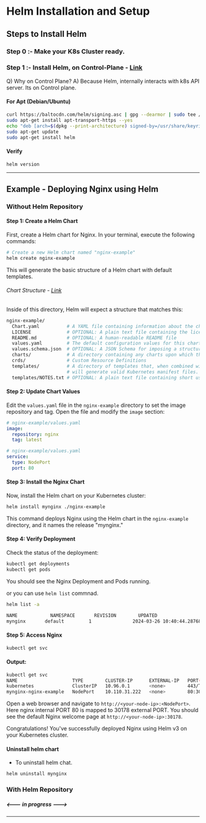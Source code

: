 # Helm Installation and Setup

## Steps to Install Helm

### Step 0 :- Make your K8s Cluster ready.

### Step 1 :- Install Helm, on Control-Plane - [Link](https://helm.sh/docs/intro/install/)

Q) Why on Control Plane?
A) Because Helm, internally interacts with k8s API server. Its on Control plane.

#### For Apt (Debian/Ubuntu)

```bash
curl https://baltocdn.com/helm/signing.asc | gpg --dearmor | sudo tee /usr/share/keyrings/helm.gpg > /dev/null
sudo apt-get install apt-transport-https --yes
echo "deb [arch=$(dpkg --print-architecture) signed-by=/usr/share/keyrings/helm.gpg] https://baltocdn.com/helm/stable/debian/ all main" | sudo tee /etc/apt/sources.list.d/helm-stable-debian.list
sudo apt-get update
sudo apt-get install helm
```

#### Verify

```bash
helm version
```

---

## Example - Deploying Nginx using Helm

### Without Helm Repository

#### Step 1: Create a Helm Chart

First, create a Helm chart for Nginx. In your terminal, execute the following commands:

```bash
# Create a new Helm chart named "nginx-example"
helm create nginx-example
```

This will generate the basic structure of a Helm chart with default templates.

###### Chart Structure - [Link](https://helm.sh/docs/topics/charts/#the-chart-file-structure)

Inside of this directory, Helm will expect a structure that matches this:

```bash
nginx-example/
  Chart.yaml          # A YAML file containing information about the chart
  LICENSE             # OPTIONAL: A plain text file containing the license for the chart
  README.md           # OPTIONAL: A human-readable README file
  values.yaml         # The default configuration values for this chart
  values.schema.json  # OPTIONAL: A JSON Schema for imposing a structure on the values.yaml file
  charts/             # A directory containing any charts upon which this chart depends.
  crds/               # Custom Resource Definitions
  templates/          # A directory of templates that, when combined with values,
                      # will generate valid Kubernetes manifest files.
  templates/NOTES.txt # OPTIONAL: A plain text file containing short usage notes
```

#### Step 2: Update Chart Values

Edit the `values.yaml` file in the `nginx-example` directory to set the image repository and tag. Open the file and modify the `image` section:

```yaml
# nginx-example/values.yaml
image:
  repository: nginx
  tag: latest
```

```yaml
# nginx-example/values.yaml
service:
  type: NodePort
  port: 80
```

#### Step 3: Install the Nginx Chart

Now, install the Helm chart on your Kubernetes cluster:

```bash
helm install mynginx ./nginx-example
```

This command deploys Nginx using the Helm chart in the `nginx-example` directory, and it names the release "mynginx."

#### Step 4: Verify Deployment

Check the status of the deployment:

```bash
kubectl get deployments
kubectl get pods
```

You should see the Nginx Deployment and Pods running.

or you can use `helm list` commnad.

```bash
helm list -a
```

```bash
NAME            NAMESPACE       REVISION        UPDATED                                 STATUS          CHART                 APP VERSION
mynginx       default         1               2024-03-26 10:40:44.287682621 +0000 UTC deployed        nginx-example-0.1.0      1.16.0
```

#### Step 5: Access Nginx

```bash
kubectl get svc
```

#### Output:

```bash
kubectl get svc
NAME                    TYPE        CLUSTER-IP      EXTERNAL-IP   PORT(S)        AGE
kubernetes              ClusterIP   10.96.0.1       <none>        443/TCP        18m
mynginx-nginx-example   NodePort    10.110.31.222   <none>        80:30178/TCP   4m39s
```

Open a web browser and navigate to `http://<your-node-ip>:<NodePort>`. Here nginx internal PORT 80 is mapped to 30178 external PORT. You should see the default Nginx welcome page at `http://<your-node-ip>:30178`.

Congratulations! You've successfully deployed Nginx using Helm v3 on your Kubernetes cluster.

#### Uninstall helm chart

- To uninstall helm chat.

```bash
helm uninstall mynginx
```

### With Helm Repository

##### <--- in progress --->

---
